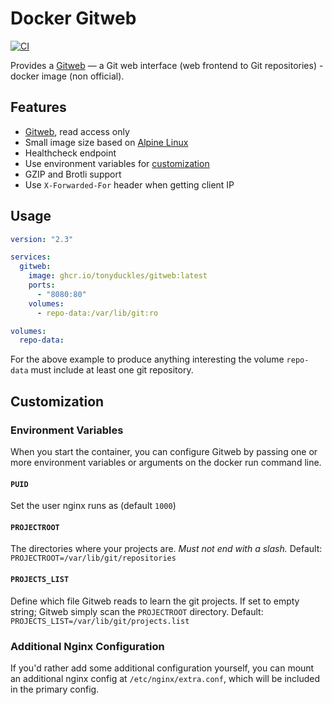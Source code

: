 # Docker Gitweb

[![CI](https://github.com/tonyduckles/docker-gitweb/actions/workflows/ci.yml/badge.svg)](https://github.com/tonyduckles/docker-gitweb/actions/workflows/ci.yml)

Provides a [Gitweb](https://git-scm.com/docs/gitweb) — a Git web interface (web
frontend to Git repositories) - docker image (non official).

## Features

- [Gitweb](https://git-scm.com/docs/gitweb), read access only
- Small image size based on [Alpine Linux](https://alpinelinux.org/)
- Healthcheck endpoint
- Use environment variables for [customization](#Customization)
- GZIP and Brotli support
- Use `X-Forwarded-For` header when getting client IP

## Usage

```yml
version: "2.3"

services:
  gitweb:
    image: ghcr.io/tonyduckles/gitweb:latest
    ports:
      - "8080:80"
    volumes:
      - repo-data:/var/lib/git:ro

volumes:
  repo-data:
```

For the above example to produce anything interesting the volume `repo-data`
must include at least one git repository.

## Customization

### Environment Variables

When you start the container, you can configure Gitweb by passing one or more
environment variables or arguments on the docker run command line.

#### `PUID`

Set the user nginx runs as (default `1000`)

#### `PROJECTROOT`

The directories where your projects are. *Must not end with a slash.*
Default: `PROJECTROOT=/var/lib/git/repositories`

#### `PROJECTS_LIST`

Define which file Gitweb reads to learn the git projects. If set to empty
string; Gitweb simply scan the `PROJECTROOT` directory.
Default: `PROJECTS_LIST=/var/lib/git/projects.list`

### Additional Nginx Configuration

If you'd rather add some additional configuration yourself, you can mount an
additional nginx config at `/etc/nginx/extra.conf`, which will be included in
the primary config.
